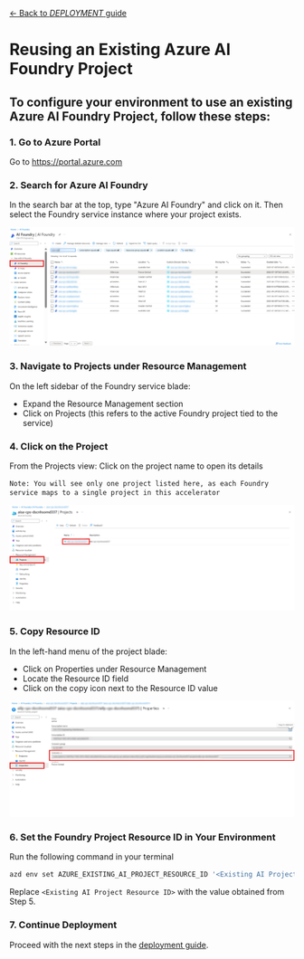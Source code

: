 [← Back to *DEPLOYMENT* guide](/docs/DeploymentGuide.md#deployment-options--steps)

# Reusing an Existing Azure AI Foundry Project
To configure your environment to use an existing Azure AI Foundry Project, follow these steps:
---
### 1. Go to Azure Portal
Go to https://portal.azure.com

### 2. Search for Azure AI Foundry
In the search bar at the top, type "Azure AI Foundry" and click on it. Then select the Foundry service instance where your project exists.

![alt text](../docs/Images/re_use_foundry_project/azure_ai_foundry_list.png)

### 3. Navigate to Projects under Resource Management
On the left sidebar of the Foundry service blade:

- Expand the Resource Management section
- Click on Projects (this refers to the active Foundry project tied to the service)

### 4. Click on the Project
From the Projects view: Click on the project name to open its details

    Note: You will see only one project listed here, as each Foundry service maps to a single project in this accelerator

![alt text](../docs/Images/re_use_foundry_project/navigate_to_projects.png)

### 5. Copy Resource ID
In the left-hand menu of the project blade: 

- Click on Properties under Resource Management
- Locate the Resource ID field
- Click on the copy icon next to the Resource ID value

![alt text](../docs/Images/re_use_foundry_project/project_resource_id.png)

### 6. Set the Foundry Project Resource ID in Your Environment
Run the following command in your terminal
```bash
azd env set AZURE_EXISTING_AI_PROJECT_RESOURCE_ID '<Existing AI Project Resource ID>'
```
Replace `<Existing AI Project Resource ID>` with the value obtained from Step 5.

### 7. Continue Deployment
Proceed with the next steps in the [deployment guide](/docs/DeploymentGuide.md#deployment-options--steps).
